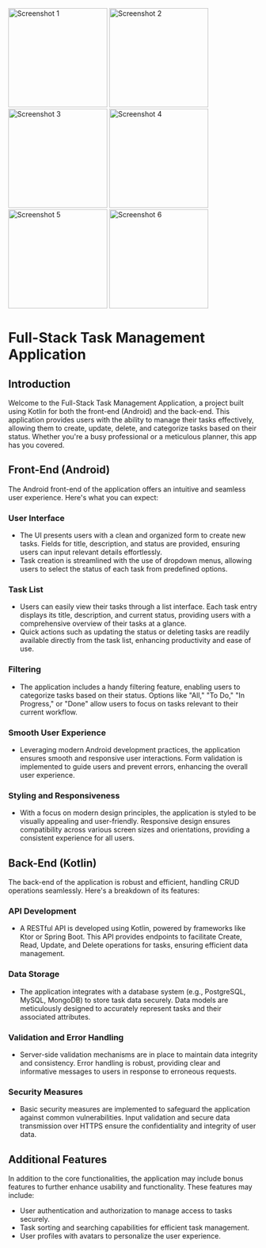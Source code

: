 <div>
    <img src="https://github.com/bibekanandan892/TaskManager/assets/48781831/48144731-f53c-4c35-bf16-6c520e3c6c3c" alt="Screenshot 1" width="200"/>
    <img src="https://github.com/bibekanandan892/TaskManager/assets/48781831/a3b6fe4b-0ae5-4c8a-84ef-828e64adfb4e" alt="Screenshot 2" width="200"/>
    <img src="https://github.com/bibekanandan892/TaskManager/assets/48781831/4dbed389-2a00-4bef-9a58-e99e174f4b00" alt="Screenshot 3" width="200"/>
    <img src="https://github.com/bibekanandan892/TaskManager/assets/48781831/b8c1938f-c4e9-406e-947d-4df18161dad8" alt="Screenshot 4" width="200"/>
    <img src="https://github.com/bibekanandan892/TaskManager/assets/48781831/b422eb81-b5a9-4f24-8fd5-fea394a0aec1" alt="Screenshot 5" width="200"/>
    <img src="https://github.com/bibekanandan892/TaskManager/assets/48781831/2385b63f-42f9-4b33-9fb2-08a7cb0dced5" alt="Screenshot 6" width="200"/>
</div>


# Full-Stack Task Management Application

## Introduction

Welcome to the Full-Stack Task Management Application, a project built using Kotlin for both the front-end (Android) and the back-end. This application provides users with the ability to manage their tasks effectively, allowing them to create, update, delete, and categorize tasks based on their status. Whether you're a busy professional or a meticulous planner, this app has you covered.

## Front-End (Android)

The Android front-end of the application offers an intuitive and seamless user experience. Here's what you can expect:

### User Interface
- The UI presents users with a clean and organized form to create new tasks. Fields for title, description, and status are provided, ensuring users can input relevant details effortlessly.
- Task creation is streamlined with the use of dropdown menus, allowing users to select the status of each task from predefined options.

### Task List
- Users can easily view their tasks through a list interface. Each task entry displays its title, description, and current status, providing users with a comprehensive overview of their tasks at a glance.
- Quick actions such as updating the status or deleting tasks are readily available directly from the task list, enhancing productivity and ease of use.

### Filtering
- The application includes a handy filtering feature, enabling users to categorize tasks based on their status. Options like "All," "To Do," "In Progress," or "Done" allow users to focus on tasks relevant to their current workflow.

### Smooth User Experience
- Leveraging modern Android development practices, the application ensures smooth and responsive user interactions. Form validation is implemented to guide users and prevent errors, enhancing the overall user experience.

### Styling and Responsiveness
- With a focus on modern design principles, the application is styled to be visually appealing and user-friendly. Responsive design ensures compatibility across various screen sizes and orientations, providing a consistent experience for all users.

## Back-End (Kotlin)

The back-end of the application is robust and efficient, handling CRUD operations seamlessly. Here's a breakdown of its features:

### API Development
- A RESTful API is developed using Kotlin, powered by frameworks like Ktor or Spring Boot. This API provides endpoints to facilitate Create, Read, Update, and Delete operations for tasks, ensuring efficient data management.

### Data Storage
- The application integrates with a database system (e.g., PostgreSQL, MySQL, MongoDB) to store task data securely. Data models are meticulously designed to accurately represent tasks and their associated attributes.

### Validation and Error Handling
- Server-side validation mechanisms are in place to maintain data integrity and consistency. Error handling is robust, providing clear and informative messages to users in response to erroneous requests.

### Security Measures
- Basic security measures are implemented to safeguard the application against common vulnerabilities. Input validation and secure data transmission over HTTPS ensure the confidentiality and integrity of user data.

## Additional Features

In addition to the core functionalities, the application may include bonus features to further enhance usability and functionality. These features may include:

- User authentication and authorization to manage access to tasks securely.
- Task sorting and searching capabilities for efficient task management.
- User profiles with avatars to personalize the user experience.
